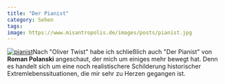```yaml
---
title: "Der Pianist"
category: Sehen
tags: 
image: https://www.misantropolis.de/images/posts/pianist.jpg
---
```


[![](http://www.misantropolis.de/wp-content/uploads/2008/04/pianist.jpg "pianist")](http://www.misantropolis.de/wp-content/uploads/2008/04/pianist.jpg)Nach "Oliver Twist" habe ich schließlich auch "Der Pianist" von **Roman Polanski** angeschaut, der mich um einiges mehr bewegt hat. Denn es handelt sich um eine noch realistischere Schilderung historischer Extremlebenssituationen, die mir sehr zu Herzen gegangen ist.